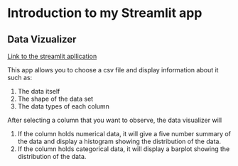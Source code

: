# Introduction to my Streamlit app

## Data Vizualizer

[Link to the streamlit apllication](https://maiasmoly-streamlit-app-app-rselz7.streamlit.app/)

This app allows you to choose a csv file and display information about it such as:

1. The data itself
2. The shape of the data set
3. The data types of each column

After selecting a column that you want to observe, the data visualizer will

1. If the column holds numerical data, it will give a five number summary of the data and display a histogram showing the distribution of the data.
2. If the column holds categorical data, it will display a barplot showing the distribution of the data. 